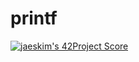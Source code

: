 # printf
[![jaeskim's 42Project Score](https://badge42.herokuapp.com/api/project/abouhlel/printf)](https://github.com/JaeSeoKim/badge42)

